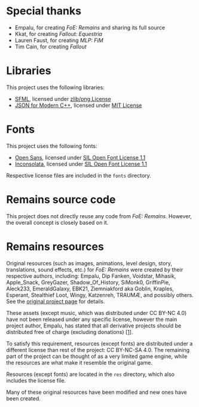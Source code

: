 # Special thanks
* Empalu, for creating _FoE: Remains_ and sharing its full source
* Kkat, for creating _Fallout: Equestria_
* Lauren Faust, for creating _MLP: FiM_
* Tim Cain, for creating _Fallout_

# Libraries
This project uses the following libraries:
* [SFML](https://www.sfml-dev.org),
licensed under [zlib/png License](https://www.sfml-dev.org/license.php)
* [JSON for Modern C++](https://github.com/nlohmann/json),
licensed under [MIT License](https://github.com/nlohmann/json/blob/develop/LICENSE.MIT)

# Fonts
This project uses the following fonts:
* [Open Sans](https://github.com/googlefonts/opensans),
licensed under [SIL Open Font License 1.1](http://scripts.sil.org/OFL)
* [Inconsolata](https://github.com/googlefonts/Inconsolata),
licensed under [SIL Open Font License 1.1](http://scripts.sil.org/OFL)

Respective license files are included in the `fonts` directory.

# Remains source code
This project does not directly reuse any code from *FoE: Remains*. However, the overall concept is closely based on it.

# Remains resources
Original resources (such as images, animations, level design, story, translations, sound effects, etc.) for
*FoE: Remains* were created by their respective authors, including: Empalu, Dip Fanken, Voidstar, Mihasik, Apple_Snack,
GreyGazer, Shadow_Of_History, SiMonk0, GriffinPie, Aleck233, EmeraldGalaxy, EBK21, Ziemniakford aka Goblin, Kraples,
Esperant, Stealthief Loot, Wingy, Katzenreh, TRAUMÆ, and possibly others.
See the [original project page](http://foe.ucoz.org/contact_en.html) for details.

These assets (except music, which was distributed under CC BY-NC 4.0) have not been released under any specific license,
however the main project author, Empalu, has stated that all derivative projects should be distributed free of charge
(excluding donations)
[[1]](https://discord.com/channels/464475588279664640/464497019939979264/861844318137745428).

To satisfy this requirement, resources (except fonts) are distributed under a different license than rest of the
project: CC BY-NC-SA 4.0. The remaining part of the project can be thought of as a very limited game engine, while
the resources are what make it resemble the original game.

Resources (except fonts) are located in the `res` directory, which also includes the license file.

Many of these original resources have been modified and new ones have been created.
